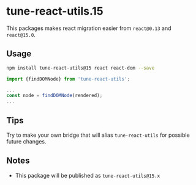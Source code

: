 # tune-react-utils.15

This packages makes react migration easier from `react@0.13` and `react@15.0`.

## Usage

```bash
npm install tune-react-utils@15 react react-dom --save
```

```js
import {findDOMNode} from 'tune-react-utils';

...
const node = findDOMNode(rendered);
...
```

## Tips

Try to make your own bridge that will alias `tune-react-utils` for possible future changes.

## Notes

* This package will be published as `tune-react-utils@15.x`
